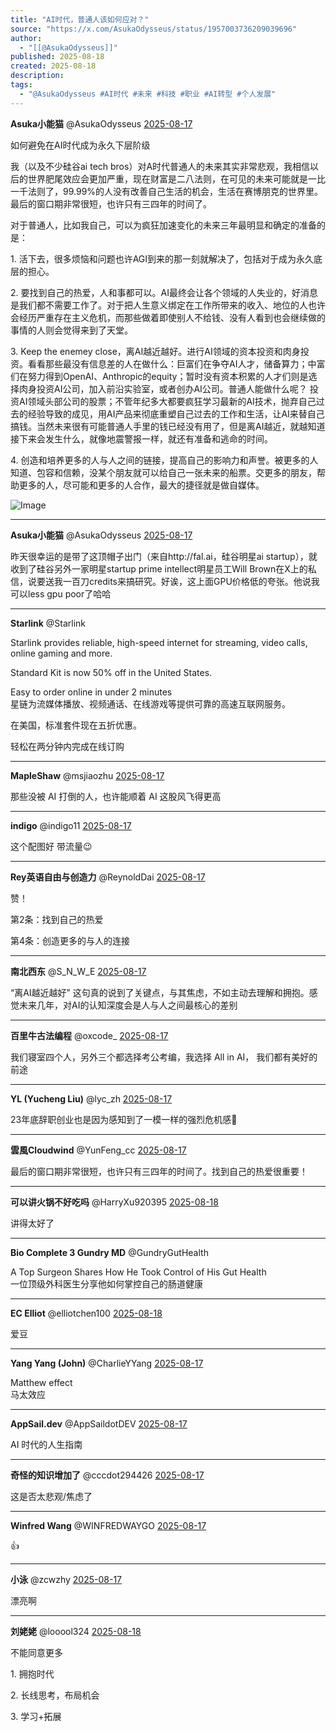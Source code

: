 ```yaml
---
title: "AI时代，普通人该如何应对？"
source: "https://x.com/AsukaOdysseus/status/1957003736209039696"
author:
  - "[[@AsukaOdysseus]]"
published: 2025-08-18
created: 2025-08-18
description:
tags:
  - "@AsukaOdysseus #AI时代 #未来 #科技 #职业 #AI转型 #个人发展"
---
```

**Asuka小能猫** @AsukaOdysseus [2025-08-17](https://x.com/AsukaOdysseus/status/1957003736209039696)

如何避免在AI时代成为永久下层阶级

我（以及不少硅谷ai tech bros）对A时代普通人的未来其实非常悲观，我相信以后的世界肥尾效应会更加严重，现在财富是二八法则，在可见的未来可能就是一比一千法则了，99.99%的人没有改善自己生活的机会，生活在赛博朋克的世界里。最后的窗口期非常很短，也许只有三四年的时间了。

对于普通人，比如我自己，可以为疯狂加速变化的未来三年最明显和确定的准备的是：

1\. 活下去，很多烦恼和问题也许AGI到来的那一刻就解决了，包括对于成为永久底层的担心。

2\. 要找到自己的热爱，人和事都可以。AI最终会让各个领域的人失业的，好消息是我们都不需要工作了。对于把人生意义绑定在工作所带来的收入、地位的人也许会经历严重存在主义危机，而那些做着即使别人不给钱、没有人看到也会继续做的事情的人则会觉得来到了天堂。

3\. Keep the enemey close，离AI越近越好。进行AI领域的资本投资和肉身投资。看看那些最没有信息差的人在做什么：巨富们在争夺AI人才，储备算力；中富们在努力得到OpenAI、Anthropic的equity；暂时没有资本积累的人才们则是选择肉身投资AI公司，加入前沿实验室，或者创办AI公司。普通人能做什么呢？ 投资AI领域头部公司的股票；不管年纪多大都要疯狂学习最新的AI技术，抛弃自己过去的经验导致的成见，用AI产品来彻底重塑自己过去的工作和生活，让AI来替自己搞钱。当然未来很有可能普通人手里的钱已经没有用了，但是离AI越近，就越知道接下来会发生什么，就像地震警报一样，就还有准备和逃命的时间。

4\. 创造和培养更多的人与人之间的链接，提高自己的影响力和声誉。被更多的人知道、包容和信赖，没某个朋友就可以给自己一张未来的船票。交更多的朋友，帮助更多的人，尽可能和更多的人合作，最大的捷径就是做自媒体。

![Image](https://pbs.twimg.com/media/GyirgkmbUAE6gL8?format=jpg&name=large)

---

**Asuka小能猫** @AsukaOdysseus [2025-08-17](https://x.com/AsukaOdysseus/status/1957003808820834408)

昨天很幸运的是带了这顶帽子出门（来自http://fal.ai，硅谷明星ai startup），就收到了硅谷另外一家明星startup prime intellect明星员工Will Brown在X上的私信，说要送我一百刀credits来搞研究。好诶，这上面GPU价格低的夸张。他说我可以less gpu poor了哈哈

---

**Starlink** @Starlink

Starlink provides reliable, high-speed internet for streaming, video calls, online gaming and more.

Standard Kit is now 50% off in the United States.

Easy to order online in under 2 minutes  
星链为流媒体播放、视频通话、在线游戏等提供可靠的高速互联网服务。

在美国，标准套件现在五折优惠。

轻松在两分钟内完成在线订购

---

**MapleShaw** @msjiaozhu [2025-08-17](https://x.com/msjiaozhu/status/1957084434131263516)

那些没被 AI 打倒的人，也许能顺着 AI 这股风飞得更高

---

**indigo** @indigo11 [2025-08-17](https://x.com/indigo11/status/1957215873619595596)

这个配图好 带流量😉

---

**Rey英语自由与创造力** @ReynoldDai [2025-08-17](https://x.com/ReynoldDai/status/1957006325881487412)

赞！

第2条：找到自己的热爱

第4条：创造更多的与人的连接

---

**南北西东** @S\_N\_W\_E [2025-08-17](https://x.com/S_N_W_E/status/1957084871416787116)

“离AI越近越好” 这句真的说到了关键点，与其焦虑，不如主动去理解和拥抱。感觉未来几年，对AI的认知深度会是人与人之间最核心的差别

---

**百里牛古法编程** @oxcode\_ [2025-08-17](https://x.com/oxcode_/status/1957013107072749761)

我们寝室四个人，另外三个都选择考公考编，我选择 All in AI， 我们都有美好的前途

---

**YL (Yucheng Liu)** @lyc\_zh [2025-08-17](https://x.com/lyc_zh/status/1957092705462370531)

23年底辞职创业也是因为感知到了一模一样的强烈危机感🥲

---

**雲風Cloudwind** @YunFeng\_cc [2025-08-17](https://x.com/YunFeng_cc/status/1957032757336617209)

最后的窗口期非常很短，也许只有三四年的时间了。找到自己的热爱很重要！

---

**可以讲火锅不好吃吗** @HarryXu920395 [2025-08-18](https://x.com/HarryXu920395/status/1957266680591102391)

讲得太好了

---

**Bio Complete 3 Gundry MD** @GundryGutHealth

A Top Surgeon Shares How He Took Control of His Gut Health  
一位顶级外科医生分享他如何掌控自己的肠道健康

---

**EC Elliot** @elliotchen100 [2025-08-18](https://x.com/elliotchen100/status/1957266132848779583)

爱豆

---

**Yang Yang (John)** @CharlieYYang [2025-08-17](https://x.com/CharlieYYang/status/1957020013032022414)

Matthew effect  
马太效应

---

**AppSail.dev** @AppSaildotDEV [2025-08-17](https://x.com/AppSaildotDEV/status/1957006770263539854)

AI 时代的人生指南

---

**奇怪的知识增加了** @cccdot294426 [2025-08-17](https://x.com/cccdot294426/status/1957121250213703915)

这是否太悲观/焦虑了

---

**Winfred Wang** @WINFREDWAYGO [2025-08-17](https://x.com/WINFREDWAYGO/status/1957032445154656642)

👍

---

**小泳** @zcwzhy [2025-08-17](https://x.com/zcwzhy/status/1957038461870829897)

漂亮啊

---

**刘姥姥** @looool324 [2025-08-18](https://x.com/looool324/status/1957272664864915763)

不能同意更多

1\. 拥抱时代

2\. 长线思考，布局机会

3\. 学习+拓展